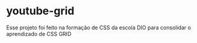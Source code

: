 # youtube-grid
Esse projeto foi feito na formação de CSS da escola DIO para consolidar o aprendizado de CSS GRID
